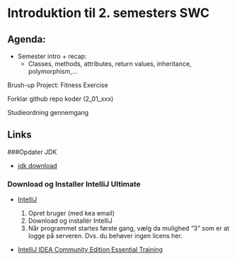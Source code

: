 # Introduktion til 2. semesters SWC
## Agenda:

* Semester intro + recap: 
	* Classes, methods, attributes, return values, inheritance, polymorphism,…

Brush-up Project: Fitness Exercise

Forklar github repo koder (2_01_xxx)

Studieordning gennemgang

## Links
###Opdater JDK    

* [jdk download](http://www.java.oracle.com)

### Download og Installer IntelliJ Ultimate    

* [IntelliJ](https://www.jetbrains.com/estore/students/)
	1. Opret bruger (med kea email)
	2. Download og installér IntelliJ 
	3. Når programmet startes første gang, vælg da mulighed “3” som er at logge på serveren. Dvs. du behøver ingen licens her.


* [IntelliJ IDEA Community Edition Essential Training](https://www.lynda.com/Java-tutorials/Welcome/486759/606148-4.html)
